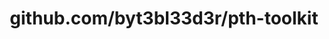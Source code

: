 ---
layout: post
title: github.com/byt3bl33d3r/pth-toolkit
categories: link
tags: [انگلیسی, گیت‌هاب, برنامه‌نویسی]
---